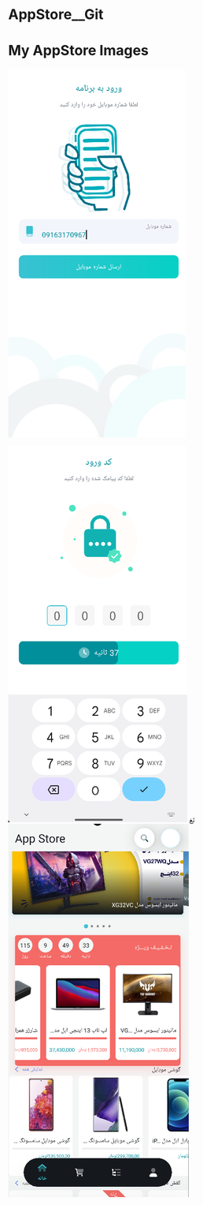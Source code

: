 # AppStore__Git

# My AppStore Images


![Login Image](https://github.com/rezakardan/AppStore__Git/raw/main/AppStore%20images/logins.png)

![Verify Image](https://github.com/rezakardan/AppStore__Git/raw/main/AppStore%20images/verifys.png)
ئغ
![Home Image](https://github.com/rezakardan/AppStore__Git/raw/main/AppStore%20images/homes.png)
